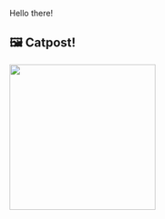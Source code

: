 Hello there!



## 🖼️ Catpost!

<sub>
    <img src="https://cdn2.thecatapi.com/images/gRbEfLVFa.jpg" height="256">
</sub>

